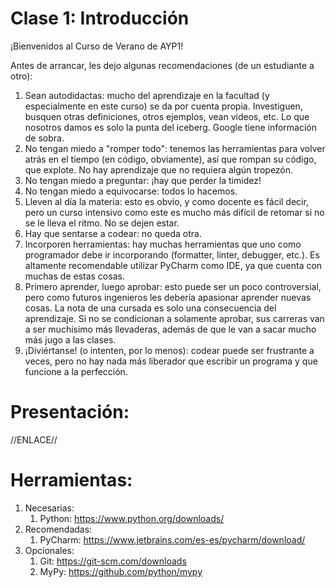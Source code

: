 # Clase 1: Introducción

¡Bienvenidos al Curso de Verano de AYP1!

Antes de arrancar, les dejo algunas recomendaciones (de un estudiante a otro):

1. Sean autodidactas: mucho del aprendizaje en la facultad (y especialmente en este curso) se da por cuenta propia. Investiguen, busquen otras definiciones, otros ejemplos, vean videos, etc. Lo que nosotros damos es solo la punta del iceberg. Google tiene información de sobra.
2. No tengan miedo a "romper todo": tenemos las herramientas para volver atrás en el tiempo (en código, obviamente), así que rompan su código, que explote. No hay aprendizaje que no requiera algún tropezón.
3. No tengan miedo a preguntar: ¡hay que perder la timidez!
4. No tengan miedo a equivocarse: todos lo hacemos.
5. Lleven al día la materia: esto es obvio, y como docente es fácil decir, pero un curso intensivo como este es mucho más difícil de retomar si no se le lleva el ritmo. No se dejen estar.
6. Hay que sentarse a codear: no queda otra.
7. Incorporen herramientas: hay muchas herramientas que uno como programador debe ir incorporando (formatter, linter, debugger, etc.). Es altamente recomendable utilizar PyCharm como IDE, ya que cuenta con muchas de estas cosas.
8. Primero aprender, luego aprobar: esto puede ser un poco controversial, pero como futuros ingenieros les debería apasionar aprender nuevas cosas. La nota de una cursada es solo una consecuencia del aprendizaje. Si no se condicionan a solamente aprobar, sus carreras van a ser muchísimo más llevaderas, además de que le van a sacar mucho más jugo a las clases.
9. ¡Diviértanse! (o intenten, por lo menos): codear puede ser frustrante a veces, pero no hay nada más liberador que escribir un programa y que funcione a la perfección.

# Presentación:

//ENLACE//

# Herramientas:

1. Necesarias:
   1. Python: https://www.python.org/downloads/
2. Recomendadas:
   1. PyCharm: https://www.jetbrains.com/es-es/pycharm/download/
3. Opcionales:
   1. Git: https://git-scm.com/downloads
   2. MyPy: https://github.com/python/mypy